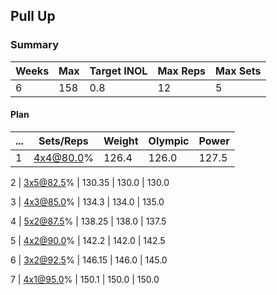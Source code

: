 ## Pull Up

### Summary

Weeks | Max | Target INOL | Max Reps | Max Sets
--- | --- | --- | --- | ---
6 | 158 | 0.8 | 12 | 5

#### Plan

 ... | Sets/Reps | Weight | Olympic | Power
--- | --- | --- | --- | ---
1 | 4x4@80.0% | 126.4 | 126.0 | 127.5

2 | 3x5@82.5% | 130.35 | 130.0 | 130.0

3 | 4x3@85.0% | 134.3 | 134.0 | 135.0

4 | 5x2@87.5% | 138.25 | 138.0 | 137.5

5 | 4x2@90.0% | 142.2 | 142.0 | 142.5

6 | 3x2@92.5% | 146.15 | 146.0 | 145.0

7 | 4x1@95.0% | 150.1 | 150.0 | 150.0

